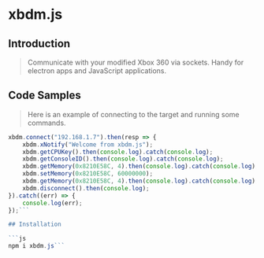 # xbdm.js

## Introduction

> Communicate with your modified Xbox 360 via sockets. Handy for electron apps and JavaScript applications.

## Code Samples

> Here is an example of connecting to the target and running some commands.
```js
xbdm.connect("192.168.1.7").then(resp => {
    xbdm.xNotify("Welcome from xbdm.js");  
    xbdm.getCPUKey().then(console.log).catch(console.log);
    xbdm.getConsoleID().then(console.log).catch(console.log);
    xbdm.getMemory(0x8210E58C, 4).then(console.log).catch(console.log);
    xbdm.setMemory(0x8210E58C, 60000000);
    xbdm.getMemory(0x8210E58C, 4).then(console.log).catch(console.log);
    xbdm.disconnect().then(console.log);
}).catch((err) => {
    console.log(err);
});```

## Installation

```js
npm i xbdm.js```
